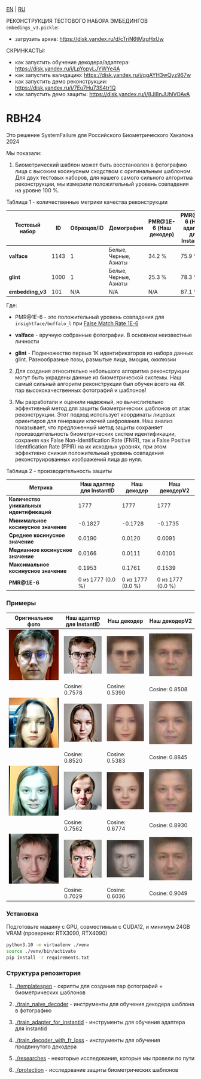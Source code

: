 [EN](./README.md) | [RU](./README.ru.md)

РЕКОНСТРУКЦИЯ ТЕСТОВОГО НАБОРА ЭМБЕДИНГОВ `embedings_v3.pickle`:

 - загрузить архив: https://disk.yandex.ru/d/cTriN6tMzgHxUw

СКРИНКАСТЫ:

 - как запустить обучение декодера/адаптера: https://disk.yandex.ru/i/LpYopyLJYWYe4A
 - как запустить валидацию: https://disk.yandex.ru/i/qgAYH3wQyz967w
 - как запустить демо реконструкции: https://disk.yandex.ru/i/7Eu7Hu73S4tr1Q
 - как запустить демо защиты: https://disk.yandex.ru/i/8Jl8nJUhlVOAvA

RBH24
===

Это решение SystemFailure для Российского Биометрического Хакатона 2024

Мы показали:

1. Биометрический шаблон может быть восстановлен в фотографию лица с высоким косинусным сходством с оригинальным шаблоном. 
   Для двух тестовых наборов, для нашего самого сильного алгоритма реконструкции, мы измерили положительный уровень совпадения на уровне 100 %.

Таблица 1 - количественные метрики качества реконструкции

| Тестовый набор   | ID   | Образцов/ID | Демография          | PMR@1E-6 (Наш декодер) | PMR@1E-6 (Наш адаптер для InstantID) | PMR@1E-6 (Наш декодерV2) |
|------------------|------|-------------|---------------------|------------------------|--------------------------------------|--------------------------|
| **valface**      | 1143 | 1           | Белые, Черные, Азиаты | 34.2 %                 | 75.9 %                               | 100 %                    |
| **glint**        | 1000 | 1           | Белые, Черные, Азиаты | 25.3 %                 | 78.3 %                               | 100 %                    |
| **embedding_v3** | 101  | N/A         | N/A                 | N/A                    | 87.1 %                               | 100 %                    |

Где:

 - PMR@1E-6 - это положительный уровень совпадения для `insightface/buffalo_l` при [False Match Rate 1E-6](./researches/README.md)

 - **valface** - вручную собранные фотографии. В основном неизвестные личности

 - **glint** - Подмножество первых 1K идентификаторов из набора данных glint. Разнообразные позы, размытые лица, эмоции, окклюзии

2. Для создания относительно небольшого алгоритма реконструкции могут быть украдены данные из биометрической системы. Наш самый сильный 
   алгоритм реконструкции был обучен всего на 4K пар высококачественных фотографий и шаблонов!

3. Мы разработали и оценили надежный, но вычислительно эффективный метод для защиты биометрических шаблонов от атак реконструкции. Этот подход использует координаты лицевых ориентиров для генерации ключей шифрования. Наш анализ показывает, что предложенный метод защиты сохраняет производительность биометрических систем идентификации, сохраняя как False Non-Identification Rate (FNIR), так и False Positive Identification Rate (FPIR) на их исходных уровнях, при этом эффективно снижая положительный уровень совпадения реконструированных изображений лица до нуля.

Таблица 2 - производительность защиты

| Метрика                          | Наш адаптер для InstantID | Наш декодер       | Наш декодерV2     |
|----------------------------------|---------------------------|-------------------|-------------------|
| **Количество уникальных идентификаций** | 1777                      | 1777              | 1777              |
| **Минимальное косинусное значение**    | -0.1827                   | -0.1728           | -0.1735           |
| **Среднее косинусное значение**        | 0.0190                    | 0.0120            | 0.0091            |
| **Медианное косинусное значение**      | 0.0166                    | 0.0111            | 0.0101            |
| **Максимальное косинусное значение**   | 0.1953                    | 0.1761            | 0.1539            |
| **PMR@1E-6**                      | 0 из 1777 (0.0 %)         | 0 из 1777 (0.0 %) | 0 из 1777 (0.0 %) |

### Примеры

| Оригинальное фото               | Наш адаптер для InstantID                                     | Наш декодер                                      | Наш декодерV2                                      |
|--------------------------------|---------------------------------------------------------------|--------------------------------------------------|----------------------------------------------------|
| ![](./examples/crops/ik.jpg)   | ![](./examples/adapters/adapterHQ4K/ik_(cosine%200.7578).jpg) | ![](./examples/decoder/ik_(cosine%200.5390).png) | ![](./examples/decoderV2/ik_(cosine%200.8508).png) |
|                                | Cosine: 0.7578                                                | Cosine: 0.5390                                   | Cosine: 0.8508                                     |
| ![](./examples/crops/ka.jpg)   | ![](./examples/adapters/adapterHQ4K/ka_(cosine%200.8520).jpg) | ![](./examples/decoder/ka_(cosine%200.5383).png) | ![](./examples/decoderV2/ka_(cosine%200.8845).png) |
|                                | Cosine: 0.8520                                                | Cosine: 0.5383                                   | Cosine: 0.8845                                     |
| ![](./examples/crops/kd.jpg)   | ![](./examples/adapters/adapterHQ4K/kd_(cosine%200.7562).jpg) | ![](./examples/decoder/kd_(cosine%200.6774).png) | ![](./examples/decoderV2/kd_(cosine%200.8930).png) |
|                                | Cosine: 0.7562                                                | Cosine: 0.6774                                   | Cosine: 0.8930                                     |
| ![](./examples/crops/at.jpg)   | ![](./examples/adapters/adapterHQ4K/at_(cosine%200.7029).jpg) | ![](./examples/decoder/at_(cosine%200.6036).png) | ![](./examples/decoderV2/at_(cosine%200.9049).png) | 
|                                | Cosine: 0.7029                                                | Cosine: 0.6036                                   | Cosine: 0.9049                                     |

### Установка

Подготовьте машину с GPU, совместимым с CUDA12, и минимум 24GB VRAM (проверено: RTX3090, RTX4090)

```bash
python3.10 -m virtualenv ./venv
source ./venv/bin/activate
pip install -r requirements.txt
```

### Структура репозитория

1. [./templatesgen](./templatesgen) - скрипты для создания пар фотографий + биометрических шаблонов

2. [./train_naive_decoder](./train_naive_decoder) - инструменты для обучения декодера шаблона в фотографию

3. [./train_adapter_for_instantid](./train_adapter_for_instantid) - инструменты для обучения адаптера для instantid

4. [./train_decoder_with_fr_loss](./train_decoder_with_fr_loss) - инструменты для обучения продвинутого декодера

5. [./researches](./researches) - некоторые исследования, которые мы провели по пути

6. [./protection](./protection) - исследование защиты биометрических шаблонов
